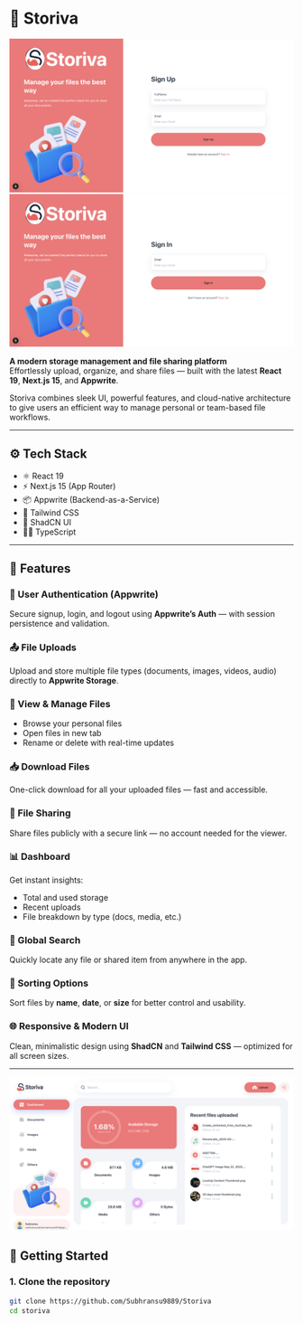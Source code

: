 # 📁 Storiva

![SignUp Screenshot](/public/readme/Storiva_SignUp.png)
![SignUp Screenshot](/public/readme/Storiva_Login.png)

**A modern storage management and file sharing platform**  
Effortlessly upload, organize, and share files — built with the latest **React 19**, **Next.js 15**, and **Appwrite**.

Storiva combines sleek UI, powerful features, and cloud-native architecture to give users an efficient way to manage personal or team-based file workflows.

---

## ⚙️ Tech Stack

- ⚛️ React 19
- ⚡ Next.js 15 (App Router)
- 📦 Appwrite (Backend-as-a-Service)
- 🎨 Tailwind CSS
- 🧩 ShadCN UI
- 🧑‍💻 TypeScript

---

## 🔋 Features

### 🔐 User Authentication (Appwrite)
Secure signup, login, and logout using **Appwrite’s Auth** — with session persistence and validation.

### 📤 File Uploads
Upload and store multiple file types (documents, images, videos, audio) directly to **Appwrite Storage**.

### 📁 View & Manage Files
- Browse your personal files
- Open files in new tab
- Rename or delete with real-time updates

### 📥 Download Files
One-click download for all your uploaded files — fast and accessible.

### 🔗 File Sharing
Share files publicly with a secure link — no account needed for the viewer.

### 📊 Dashboard
Get instant insights:
- Total and used storage
- Recent uploads
- File breakdown by type (docs, media, etc.)

### 🔎 Global Search
Quickly locate any file or shared item from anywhere in the app.

### 📂 Sorting Options
Sort files by **name**, **date**, or **size** for better control and usability.

### 🌐 Responsive & Modern UI
Clean, minimalistic design using **ShadCN** and **Tailwind CSS** — optimized for all screen sizes.

---

![SignUp Screenshot](/public/readme/Storiva_Home.png)


## 🚀 Getting Started

### 1. Clone the repository

```bash
git clone https://github.com/Subhransu9889/Storiva
cd storiva
